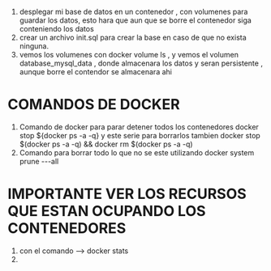 1. desplegar mi base de datos en un contenedor , con volumenes para guardar los datos, esto hara que aun que se borre el contenedor siga conteniendo los datos 
2. crear un archivo init.sql para crear la base en caso de que no exista ninguna.
3. vemos los volumenes con docker volume ls , y vemos el volumen database_mysql_data , donde almacenara los datos y seran persistente , aunque borre el contendor se almacenara ahi 






# COMANDOS DE DOCKER 
 1. Comando de docker para parar detener todos los contenedores 
    docker stop ${docker ps -a -q}
    y este serie para borrarlos tambien
    docker stop $(docker ps -a -q) && docker rm $(docker ps -a -q)
 2. Comando para borrar todo lo que no se este utilizando 
    docker system prune ---all


# IMPORTANTE VER LOS RECURSOS QUE ESTAN OCUPANDO LOS CONTENEDORES 
1. con el comando --> docker stats
2.  
